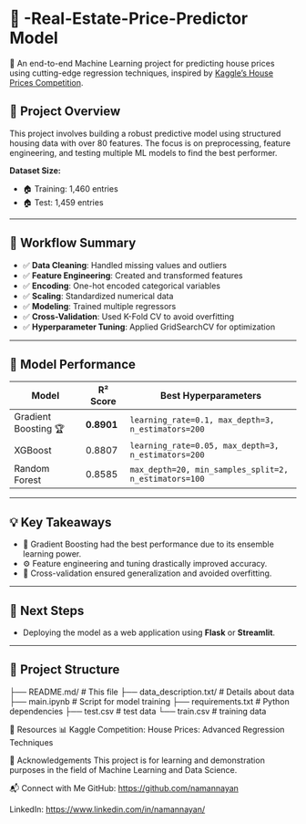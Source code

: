 
# 🏡 -Real-Estate-Price-Predictor Model

🚀 An end-to-end Machine Learning project for predicting house prices using cutting-edge regression techniques, inspired by [Kaggle’s House Prices Competition](https://www.kaggle.com/c/house-prices-advanced-regression-techniques).

## 📌 Project Overview
This project involves building a robust predictive model using structured housing data with over 80 features. The focus is on preprocessing, feature engineering, and testing multiple ML models to find the best performer.

**Dataset Size:**
- 🏠 Training: 1,460 entries
- 🏠 Test: 1,459 entries

---

## 🔧 Workflow Summary

- ✅ **Data Cleaning**: Handled missing values and outliers
- ✅ **Feature Engineering**: Created and transformed features
- ✅ **Encoding**: One-hot encoded categorical variables
- ✅ **Scaling**: Standardized numerical data
- ✅ **Modeling**: Trained multiple regressors
- ✅ **Cross-Validation**: Used K-Fold CV to avoid overfitting
- ✅ **Hyperparameter Tuning**: Applied GridSearchCV for optimization

---

## 🤖 Model Performance

| Model                   | R² Score | Best Hyperparameters |
|------------------------|----------|-----------------------|
| Gradient Boosting 🏆   | **0.8901** | `learning_rate=0.1, max_depth=3, n_estimators=200` |
| XGBoost                | 0.8807   | `learning_rate=0.05, max_depth=3, n_estimators=200` |
| Random Forest          | 0.8585   | `max_depth=20, min_samples_split=2, n_estimators=100` |

---

## 💡 Key Takeaways

- 🎯 Gradient Boosting had the best performance due to its ensemble learning power.
- ⚙️ Feature engineering and tuning drastically improved accuracy.
- 🔄 Cross-validation ensured generalization and avoided overfitting.

---

## 🚀 Next Steps

- Deploying the model as a web application using **Flask** or **Streamlit**.

---

## 📁 Project Structure

├── README.md/ # This file
├── data_description.txt/ # Details about data
├── main.ipynb # Script for model training
├── requirements.txt # Python dependencies
├── test.csv  # test data
└── train.csv # training data

🔗 Resources
📊 Kaggle Competition: House Prices: Advanced Regression Techniques

🙌 Acknowledgements
This project is for learning and demonstration purposes in the field of Machine Learning and Data Science.

📬 Connect with Me
GitHub: https://github.com/namannayan

LinkedIn: https://www.linkedin.com/in/namannayan/






